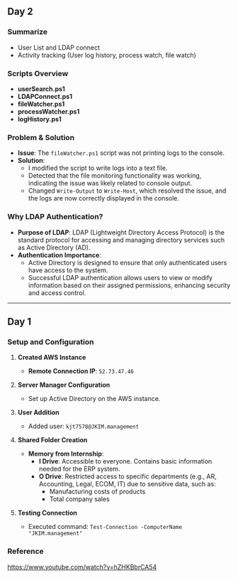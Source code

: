 ## Day 2
### Summarize
- User List and LDAP connect
- Activity tracking (User log history, process watch, file watch) 

### Scripts Overview
- **userSearch.ps1**
- **LDAPConnect.ps1**
- **fileWatcher.ps1**
- **processWatcher.ps1**
- **logHistory.ps1**

### Problem & Solution
- **Issue**: The `fileWatcher.ps1` script was not printing logs to the console.
- **Solution**: 
  - I modified the script to write logs into a text file.
  - Detected that the file monitoring functionality was working, indicating the issue was likely related to console output.
  - Changed `Write-Output` to `Write-Host`, which resolved the issue, and the logs are now correctly displayed in the console.

### Why LDAP Authentication?
- **Purpose of LDAP**: LDAP (Lightweight Directory Access Protocol) is the standard protocol for accessing and managing directory services such as Active Directory (AD).
- **Authentication Importance**: 
  - Active Directory is designed to ensure that only authenticated users have access to the system.
  - Successful LDAP authentication allows users to view or modify information based on their assigned permissions, enhancing security and access control.

---

## Day 1
### Setup and Configuration
1. **Created AWS Instance**
   - **Remote Connection IP**: `52.73.47.46`

2. **Server Manager Configuration**
   - Set up Active Directory on the AWS instance.

3. **User Addition**
   - Added user: `kjt7578@JKIM.management`

4. **Shared Folder Creation**
   - **Memory from Internship**:
     - **I Drive**: Accessible to everyone. Contains basic information needed for the ERP system.
     - **O Drive**: Restricted access to specific departments (e.g., AR, Accounting, Legal, ECOM, IT) due to sensitive data, such as:
       - Manufacturing costs of products
       - Total company sales

5. **Testing Connection**
   - Executed command: `Test-Connection -ComputerName "JKIM.management"`

### Reference
https://www.youtube.com/watch?v=hZHKBbrCA54
